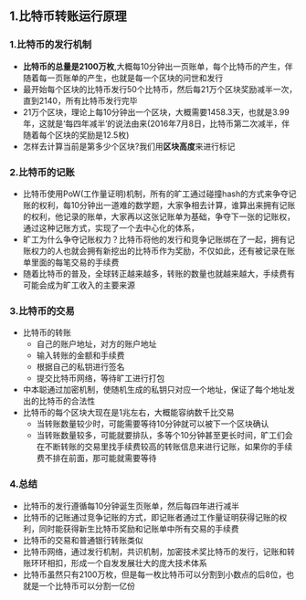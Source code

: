 ## 1.比特币转账运行原理
### 1.比特币的发行机制
- **比特币的总量是2100万枚**,大概每10分钟出一页账单，每个比特币的产生，伴随着每一页账单的产生，也就是每一个区块的问世和发行
- 最开始每个区块的比特币发行50个比特币，然后每21万个区块奖励减半一次，直到2140，所有比特币发行完毕
- 21万个区块，理论上每10分钟出一个区块，大概需要1458.3天，也就是3.99年，这就是‘每四年减半’的说法由来(2016年7月8日，比特币第二次减半，伴随着每个区块的奖励是12.5枚)
- 怎样去计算当前是第多少个区块?我们用**区块高度**来进行标记
### 2.比特币的记账
- 比特币使用PoW(工作量证明)机制，所有的旷工通过碰撞hash的方式来争夺记账的权利，每10分钟出一道难的数学题，大家争相去计算，谁算出来拥有记账的权利，他记录的账单，大家再以这张记账单为基础，争夺下一张的记账权，通过这种记账方式，实现了一个去中心化的体系，
- 旷工为什么争夺记账权力？比特币将他的发行和竞争记账绑在了一起，拥有记账权力的人也就会拥有新挖出的比特币作为奖励，不仅如此，还有被记录在账单里面的每笔交易的手续费
- 随着比特币的普及，全球转正越来越多，转账的数量也就越来越大，手续费有可能会成为旷工收入的主要来源
### 3.比特币的交易
- 比特币的转账
  - 自己的账户地址，对方的账户地址
  - 输入转账的金额和手续费
  - 根据自己的私钥进行签名
  - 提交比特币网络，等待旷工进行打包
- 中本聪通过加密机制，使随机生成的私钥只对应一个地址，保证了每个地址发出的比特币的合法性
- 比特币的每个区块大现在是1兆左右，大概能容纳数千比交易
  - 当转账数量较少时，可能需要等待10分钟就可以被下一个区块确认
  - 当转账数量较多，可能就要排队，多等个10分钟甚至更长时间，旷工们会在不断转账的交易里找手续费较高的转账信息来进行记账，如果你的手续费不排在前面，那可能就需要等待

### 4.总结
  - 比特币的发行遵循每10分钟诞生页账单，然后每四年进行减半
  - 比特币的记账通过竞争记账的方式，即记账者通过工作量证明获得记账的权利，同时能获得新生比特币奖励和记账单中所有交易的手续费
  - 比特币的交易和普通银行转账类似
  - 比特币网络，通过发行机制，共识机制，加密技术奖比特币的发行，记账和转账环环相扣，形成一个自发发展壮大的庞大技术体系
  - 比特币虽然只有2100万枚，但是每一枚比特币可以分割到小数点的后8位，也就是一个比特币可以分割一亿份

